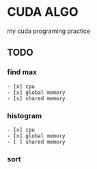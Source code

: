 # CUDA ALGO

my cuda programing practice

## TODO

### find max
    - [x] cpu
    - [x] global memory
    - [x] shared memory

### histogram
    - [x] cpu
    - [x] global memory
    - [ ] shared memory

### sort